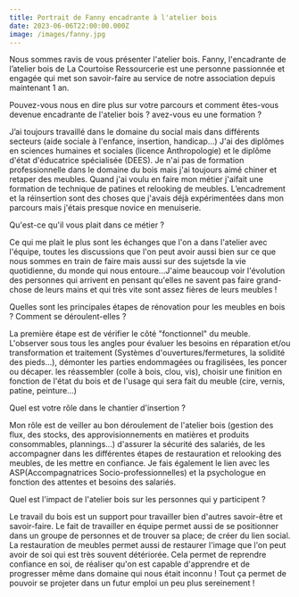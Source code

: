 ```yaml
---
title: Portrait de Fanny encadrante à l'atelier bois
date: 2023-06-06T22:00:00.000Z
image: /images/fanny.jpg
---
```


Nous sommes ravis de vous présenter l'atelier bois. Fanny, l'encadrante de
l’atelier bois de La Courtoise Ressourcerie est une personne passionnée et
engagée qui met son savoir-faire au service de notre association depuis
maintenant 1 an.

Pouvez-vous nous en dire plus sur votre parcours et comment êtes-vous devenue encadrante de l'atelier bois ?
avez-vous eu une formation ?

J’ai toujours travaillé dans le domaine du social mais dans différents secteurs (aide sociale à l'enfance, insertion,
handicap...) J'ai des diplômes en sciences humaines et sociales (licence Anthropologie) et le diplôme d'état d'éducatrice spécialisée (DEES). Je n'ai pas de formation professionnelle dans le domaine du bois mais j'ai toujours
aimé chiner et retaper des meubles. Quand j'ai voulu en faire mon métier j'aifait une formation de technique de patines et relooking de meubles. L’encadrement et la réinsertion sont des choses que j'avais déjà expérimentées
dans mon parcours mais j'étais presque novice en menuiserie.

Qu'est-ce qu'il vous plait dans ce métier ?

Ce qui me plait le plus sont les échanges que l'on a dans l'atelier avec l'équipe, toutes les discussions que l'on peut avoir aussi bien sur ce que nous sommes en train de faire mais aussi sur des sujetsde la vie quotidienne, du monde qui nous entoure...J'aime beaucoup voir l'évolution des personnes qui arrivent en pensant qu'elles ne savent pas faire grand-chose de leurs mains et qui très vite sont assez fières de leurs meubles !

Quelles sont les principales étapes de rénovation pour les meubles en bois ? Comment se déroulent-elles ?

La première étape est de vérifier le côté "fonctionnel" du meuble. L'observer sous tous les angles pour évaluer
les besoins en réparation et/ou transformation et traitement (Systèmes d'ouvertures/fermetures, la solidité des pieds...), démonter les parties endommagées ou fragilisées, les poncer ou décaper. les réassembler (colle à bois, clou, vis), choisir une finition en fonction de l'état du bois et de l'usage qui sera fait du meuble (cire, vernis, patine, peinture...)

Quel est votre rôle dans le chantier d'insertion ?

Mon rôle est de veiller au bon déroulement de l'atelier bois (gestion des flux, des stocks, des approvisionnements en matières et produits consommables, plannings...) d'assurer la sécurité des salariés, de les accompagner dans les différentes étapes de restauration et relooking des meubles, de les mettre en confiance. Je fais également le lien avec les ASP(Accompagnatrices Socio-professionnelles) et la psychologue en fonction des attentes et besoins des salariés. 

Quel est l'impact de l'atelier bois sur les personnes qui y participent ?

Le travail du bois est un support pour travailler bien d'autres savoir-être et savoir-faire.  Le fait de travailler en équipe permet aussi de se positionner dans un groupe de personnes et de trouver sa place; de créer
du lien social. La restauration de meubles permet aussi de restaurer l'image que l'on peut avoir de soi qui est
très souvent détériorée. Cela permet de reprendre confiance en soi, de réaliser qu'on est capable d'apprendre et de progresser même dans domaine qui nous était inconnu ! Tout ça permet de pouvoir se projeter dans un futur emploi un peu plus sereinement !
